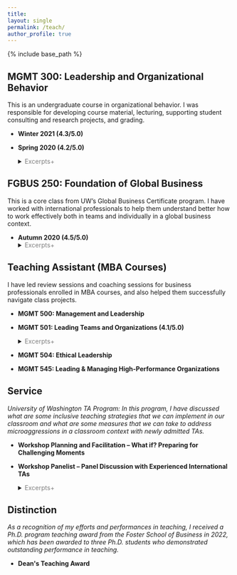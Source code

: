 ```yaml
---
title: 
layout: single
permalink: /teach/
author_profile: true
---
```


{% include base_path %}

## MGMT 300: Leadership and Organizational Behavior

This is an undergraduate course in organizational behavior. I was responsible for developing course material, lecturing, supporting student consulting and research projects, and grading. 

+ **Winter 2021 (4.3/5.0)**

+ **Spring 2020 (4.2/5.0)**
    <details>
    <summary><font color="gray">Excerpts+</font></summary>
    <blockquote><p>“I appreciate the engagement activities that were present in nearly every class, it was interesting trying to understand how these seemingly random activities actually tie into the course material.”<br><br>“Young always gave quality feedback on assignments and also was accepting of every student and seemed to genuinely want us all to succeed. He was super accessible and always made it clear that he was willing to do whatever necessary to help us. He also always gave insightful responses to people's ideas in class showing he really cared and was listening. Young made this course so enjoyable and went above and beyond!”<br><br>“Rhee did an excellent job in encouraging the educational advancement of students from all backgrounds and experiences by simply treating everyone in an upstanding manner. No preferences or handouts were given to any specialized individual. Additionally, he would try to ask for a wide range of perspectives on his questions.”</p></blockquote>
  </details>

## FGBUS 250: Foundation of Global Business

This is a core class from UW’s Global Business Certificate program. I have worked with international professionals to help them understand better how to work effectively both in teams and individually in a global business context.

+ **Autumn 2020 (4.5/5.0)**<br>
    <details>
    <summary><font color="gray">Excerpts+</font></summary>
    <blockquote><p>“Some in-class exercises were interesting and contributed our deep learning and understanding the contents that are covered during his lecture.”</p></blockquote>
  </details>
  
## Teaching Assistant (MBA Courses)

I have led review sessions and coaching sessions for business professionals enrolled in MBA courses, and also helped them successfully navigate class projects.

+ **MGMT 500: Management and Leadership**

+ **MGMT 501: Leading Teams and Organizations (4.1/5.0)**
    <details>
    <summary><font color="gray">Excerpts+</font></summary>
    <blockquote><p>“Young was a very positive and encouraging TA, which I really appreciated. He made the TA review sessions fun and I liked the use of breakout rooms in the review sessions.”<br><br>“Young did a great job walking through the content and ensuring that we understood the leadership principles of the lessons.”</p></blockquote>
  </details>
  
+ **MGMT 504: Ethical Leadership**

+ **MGMT 545: Leading & Managing High-Performance Organizations**

## Service

_University of Washington TA Program: In this program, I have discussed what are some inclusive teaching strategies that we can implement in our classroom and what are some measures that we can take to address microaggressions in a classroom context with newly admitted TAs._

+ **Workshop Planning and Facilitation – What if? Preparing for Challenging Moments**

+ **Workshop Panelist – Panel Discussion with Experienced International TAs**
    <details>
    <summary><font color="gray">Excerpts+</font></summary>
    <blockquote><p>“Thanks so much for this awesome session. I feel more comfortable and prepared now”<br><br>“I did not imagine that it would be such a detailed and helpful session. Of course, I am nervous about the TA duties that lie ahead, but I feel in place with others who have shared my position.”</p></blockquote>
  </details>


## Distinction

_As a recognition of my efforts and performances in teaching, I received a Ph.D. program teaching award from the Foster School of Business in 2022, which has been awarded to three Ph.D. students who demonstrated outstanding performance in teaching._

+ **Dean's Teaching Award**


